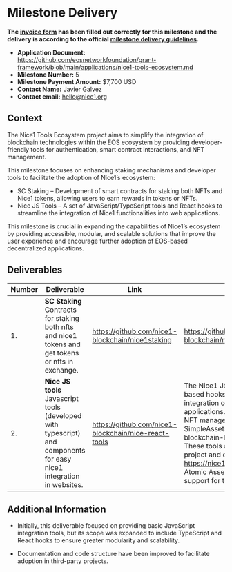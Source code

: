 # Milestone Delivery


**The [invoice form](https://forms.gle/wLuAzXKa9qYrZQob9) has been filled out correctly for this milestone and the delivery is according to the official [milestone delivery guidelines](https://github.com/eosnetworkfoundation/grant-framework/blob/master/docs/milestone-deliverables-guidelines.md).**  

* **Application Document:** https://github.com/eosnetworkfoundation/grant-framework/blob/main/applications/nice1-tools-ecosystem.md
* **Milestone Number:** 5
* **Milestone Payment Amount:** $7,700 USD
* **Contact Name:** Javier Galvez
* **Contact email:** hello@nice1.org

## Context
The Nice1 Tools Ecosystem project aims to simplify the integration of blockchain technologies within the EOS ecosystem by providing developer-friendly tools for authentication, smart contract interactions, and NFT management.

This milestone focuses on enhancing staking mechanisms and developer tools to facilitate the adoption of Nice1’s ecosystem:
- SC Staking – Development of smart contracts for staking both NFTs and Nice1 tokens, allowing users to earn rewards in tokens or NFTs.
- Nice JS Tools – A set of JavaScript/TypeScript tools and React hooks to streamline the integration of Nice1 functionalities into web applications.

This milestone is crucial in expanding the capabilities of Nice1’s ecosystem by providing accessible, modular, and scalable solutions that improve the user experience and encourage further adoption of EOS-based decentralized applications.

## Deliverables

| Number | Deliverable | Link | Notes |
| ------------- | ------------- | ------------- |------------- |
| 1. | **SC Staking** Contracts for staking both nfts and nice1 tokens and get tokens or nfts in exchange. |https://github.com/nice1-blockchain/nice1staking| https://github.com/nice1-blockchain/nice1staking/blob/master/readme.md| 
| 2.  | **Nice JS tools** Javascript tools (developed with typescript) and components for easy nice1 integration in websites. |https://github.com/nice1-blockchain/nice-react-tools | The Nice1 JS Tools provide a set of TypeScript-based hooks and utilities to simplify the integration of Nice1 and Anchor Wallet into web applications. Developed components include NFT management (AtomicAssets and SimpleAssets), Anchor Wallet authentication, and blockchain-based user data access for EOSIO. These tools are actively used in the Nice1 Link project and can be seen in action at: https://nice1-link.netlify.app/. 📌 Note: Currently, Atomic Assets are not displayed in the demo, but support for them remains available in the library.| 

## Additional Information
- Initially, this deliverable focused on providing basic JavaScript integration tools, but its scope was expanded to include TypeScript and React hooks to ensure greater modularity and scalability.

- Documentation and code structure have been improved to facilitate adoption in third-party projects.

